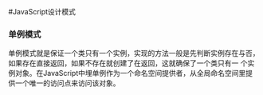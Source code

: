 #JavaScript设计模式

### 单例模式

单例模式就是保证一个类只有一个实例，实现的方法一般是先判断实例存在与否，如果存在直接返回，如果不存在就创建了在返回，这就确保了一个类只有一
个实例对象。在JavaScript中埋单例作为一个命名空间提供者，从全局命名空间里提供一个唯一的访问点来访问该对象。